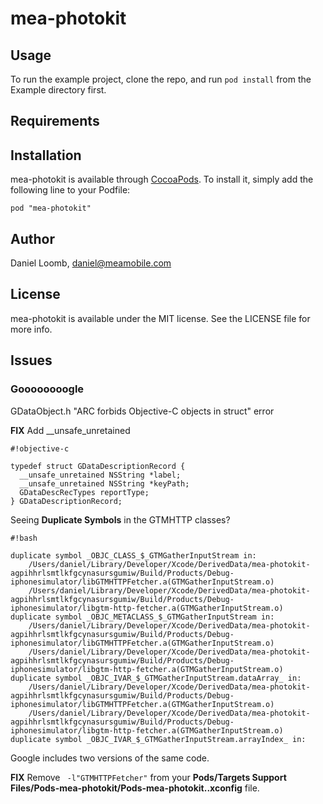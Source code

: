 # mea-photokit


## Usage

To run the example project, clone the repo, and run `pod install` from the Example directory first.

## Requirements

## Installation

mea-photokit is available through [CocoaPods](http://cocoapods.org). To install
it, simply add the following line to your Podfile:

    pod "mea-photokit"

## Author

Daniel Loomb, daniel@meamobile.com

## License

mea-photokit is available under the MIT license. See the LICENSE file for more info.


## Issues

### Goooooooogle

GDataObject.h "ARC forbids Objective-C objects in struct" error

**FIX** Add __unsafe_unretained

```
#!objective-c

typedef struct GDataDescriptionRecord {
  __unsafe_unretained NSString *label;
  __unsafe_unretained NSString *keyPath;
  GDataDescRecTypes reportType;
} GDataDescriptionRecord;

```



Seeing **Duplicate Symbols** in the GTMHTTP classes?

```
#!bash

duplicate symbol _OBJC_CLASS_$_GTMGatherInputStream in:
    /Users/daniel/Library/Developer/Xcode/DerivedData/mea-photokit-agpihhrlsmtlkfgcynasursgumiw/Build/Products/Debug-iphonesimulator/libGTMHTTPFetcher.a(GTMGatherInputStream.o)
    /Users/daniel/Library/Developer/Xcode/DerivedData/mea-photokit-agpihhrlsmtlkfgcynasursgumiw/Build/Products/Debug-iphonesimulator/libgtm-http-fetcher.a(GTMGatherInputStream.o)
duplicate symbol _OBJC_METACLASS_$_GTMGatherInputStream in:
    /Users/daniel/Library/Developer/Xcode/DerivedData/mea-photokit-agpihhrlsmtlkfgcynasursgumiw/Build/Products/Debug-iphonesimulator/libGTMHTTPFetcher.a(GTMGatherInputStream.o)
    /Users/daniel/Library/Developer/Xcode/DerivedData/mea-photokit-agpihhrlsmtlkfgcynasursgumiw/Build/Products/Debug-iphonesimulator/libgtm-http-fetcher.a(GTMGatherInputStream.o)
duplicate symbol _OBJC_IVAR_$_GTMGatherInputStream.dataArray_ in:
    /Users/daniel/Library/Developer/Xcode/DerivedData/mea-photokit-agpihhrlsmtlkfgcynasursgumiw/Build/Products/Debug-iphonesimulator/libGTMHTTPFetcher.a(GTMGatherInputStream.o)
    /Users/daniel/Library/Developer/Xcode/DerivedData/mea-photokit-agpihhrlsmtlkfgcynasursgumiw/Build/Products/Debug-iphonesimulator/libgtm-http-fetcher.a(GTMGatherInputStream.o)
duplicate symbol _OBJC_IVAR_$_GTMGatherInputStream.arrayIndex_ in:
```

Google includes two versions of the same code. 

**FIX** Remove ` -l"GTMHTTPFetcher"` from your **Pods/Targets Support Files/Pods-mea-photokit/Pods-mea-photokit.<env>.xconfig** file.